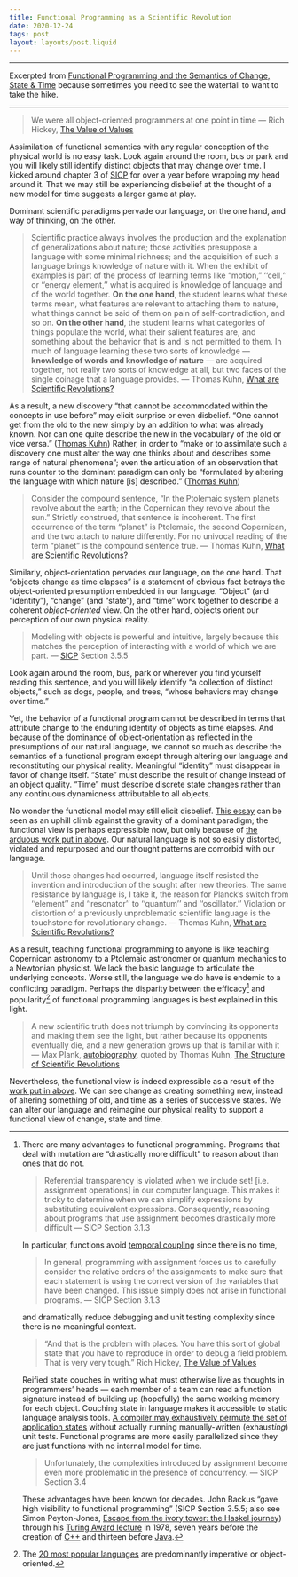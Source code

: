 ```yaml
---
title: Functional Programming as a Scientific Revolution
date: 2020-12-24
tags: post
layout: layouts/post.liquid
---
```


____
Excerpted from [Functional Programming and the Semantics of Change, State & Time](/post/functional-programming-and-identity-state-and-time/) because sometimes you need to see the waterfall to want to take the hike.

____


> We were all object-oriented programmers at one point in time — Rich Hickey, [The Value of Values](https://github.com/matthiasn/talk-transcripts/blob/master/Hickey_Rich/ValueOfValuesLong.md)

Assimilation of functional semantics with any regular conception of the physical world is no easy task. Look again around the room, bus or park and you will likely still identify distinct objects that may change over time. I kicked around chapter 3 of [SICP](https://web.mit.edu/alexmv/6.037/sicp.pdf) for over a year before wrapping my head around it. That we may still be experiencing disbelief at the thought of a new model for time suggests a larger game at play.

Dominant scientific paradigms pervade our language, on the one hand, and way of thinking, on the other.

> Scientific practice always involves the production and the explanation of generalizations about nature; those activities presuppose a language with some minimal richness; and the acquisition of such a language brings knowledge of nature with it. When the exhibit of examples is part of the process of learning terms like “motion,” ‘‘cell,‘‘ or ‘‘energy element,’’ what is acquired is knowledge of language and of the world together. **On the one hand**, the student learns what these terms mean, what features are relevant to attaching them to nature, what things cannot be said of them on pain of self-contradiction, and so on. **On the other hand**, the student learns what categories of things populate the world, what their salient features are, and something about the behavior that is and is not permitted to them. In much of language learning these two sorts of knowledge — **knowledge of words and knowledge of nature** — are acquired together, not really two sorts of knowledge at all, but two faces of the single coinage that a language provides. — Thomas Kuhn, [What are Scientific Revolutions?](http://sites.fas.harvard.edu/~hsci161/Sci._Rev._Reader/12_S6_Kuhn.pdf)

As a result, a new discovery “that cannot be accommodated within the concepts in use before” may elicit surprise or even disbelief. “One cannot get from the old to the new simply by an addition to what was already known. Nor can one quite describe the new in the vocabulary of the old or vice versa.” ([Thomas Kuhn](http://sites.fas.harvard.edu/~hsci161/Sci._Rev._Reader/12_S6_Kuhn.pdf)) Rather, in order to “make or to assimilate such a discovery one must alter the way one thinks about and describes some range of natural phenomena”; even the articulation of an observation that runs counter to the dominant paradigm can only be “formulated by altering the language with which nature [is] described.” ([Thomas Kuhn](http://sites.fas.harvard.edu/~hsci161/Sci._Rev._Reader/12_S6_Kuhn.pdf))

> Consider the compound sentence, “In the Ptolemaic system planets revolve about the earth; in the Copernican they revolve about the sun.” Strictly construed, that sentence is incoherent. The first occurrence of the term “planet” is Ptolemaic, the second Copernican, and the two attach to nature differently. For no univocal reading of the term “planet” is the compound sentence true. — Thomas Kuhn, [What are Scientific Revolutions?](http://sites.fas.harvard.edu/~hsci161/Sci._Rev._Reader/12_S6_Kuhn.pdf)

Similarly, object-orientation pervades our language, on the one hand. That “objects change as time elapses” is a statement of obvious fact betrays the object-oriented presumption embedded in our language. “Object” (and “identity”), “change” (and “state”), and “time” work together to describe a coherent _object-oriented_ view. On the other hand, objects orient our perception of our own physical reality.

> Modeling with objects is powerful and intuitive, largely because this matches the perception of interacting with a world of which we are part. — [SICP](https://web.mit.edu/alexmv/6.037/sicp.pdf) Section 3.5.5

Look again around the room, bus, park or wherever you find yourself reading this sentence, and you will likely identify “a collection of distinct objects,” such as dogs, people, and trees, “whose behaviors may change over time.”

Yet, the behavior of a functional program cannot be described in terms that attribute change to the enduring identity of objects as time elapses. And because of the dominance of object-orientation as reflected in the presumptions of our natural language, we cannot so much as describe the semantics of a functional program except through altering our language and reconstituting our physical reality. Meaningful “identity” must disappear in favor of change itself. “State” must describe the result of change instead of an object quality. “Time” must describe discrete state changes rather than any continuous dynamicness attributable to all objects.

No wonder the functional model may still elicit disbelief. [This essay](/post/functional-programming-and-identity-state-and-time) can be seen as an uphill climb against the gravity of a dominant paradigm; the functional view is perhaps expressible now, but only because of [the arduous work put in above](/post/functional-programming-and-identity-state-and-time). Our natural language is not so easily distorted, violated and repurposed and our thought patterns are comorbid with our language.

> Until those changes had occurred, language itself resisted the invention and introduction of the sought after new theories. The same resistance by language is, I take it, the reason for Planck’s switch from ‘‘element’’ and ‘‘resonator’’ to ‘‘quantum’’ and ‘‘oscillator.’’ Violation or distortion of a previously unproblematic scientific language is the touchstone for revolutionary change. — Thomas Kuhn, [What are Scientific Revolutions?](http://sites.fas.harvard.edu/~hsci161/Sci._Rev._Reader/12_S6_Kuhn.pdf)

As a result, teaching functional programming to anyone is like teaching Copernican astronomy to a Ptolemaic astronomer or quantum mechanics to a Newtonian physicist. We lack the basic language to articulate the underlying concepts. Worse still, the language we do have is endemic to a conflicting paradigm. Perhaps the disparity between the efficacy[^10] and popularity[^11] of functional programming languages is best explained in this light.

> A new scientific truth does not triumph by convincing its opponents and making them see the light, but rather because its opponents eventually die, and a new generation grows up that is familiar with it — Max Plank, [autobiography](https://pubs.acs.org/doi/pdf/10.1021/ed027p288.1), quoted by Thomas Kuhn, [The Structure of Scientific Revolutions](https://en.wikipedia.org/wiki/The_Structure_of_Scientific_Revolutions)

Nevertheless, the functional view is indeed expressible as a result of the [work put in above](/post/functional-programming-and-identity-state-and-time). We can see change as creating something new, instead of altering something of old, and time as a series of successive states. We can alter our language and reimagine our physical reality to support a functional view of change, state and time.


[^10]: There are many advantages to functional programming. Programs that deal with mutation are “drastically more difficult” to reason about than ones that do not.

    > Referential transparency is violated when we include set! [i.e. assignment operations] in our computer language. This makes it tricky to determine when we can simplify expressions by substituting equivalent expressions. Consequently, reasoning about programs that use assignment becomes drastically more difficult — SICP Section 3.1.3

    In particular, functions avoid [temporal coupling](https://www.yegor256.com/2015/12/08/temporal-coupling-between-method-calls.html) since there is no time,

    > In general, programming with assignment forces us to carefully consider the relative orders of the assignments to make sure that each statement is using the correct version of the variables that have been changed. This issue simply does not arise in functional programs. — SICP Section 3.1.3

    and dramatically reduce debugging and unit testing complexity since there is no meaningful context.

    > “And that is the problem with places. You have this sort of global state that you have to reproduce in order to debug a field problem. That is very very tough.” Rich Hickey, [The Value of Values](https://github.com/matthiasn/talk-transcripts/blob/master/Hickey_Rich/ValueOfValuesLong.md)

    Reified state couches in writing what must otherwise live as thoughts in programmers’ heads — each member of a team can read a function signature instead of building up (hopefully) the same working memory for each object. Couching state in language makes it accessible to static language analysis tools. [A compiler may exhaustively permute the set of application states](https://blog.ploeh.dk/2019/07/01/yes-silver-bullet/#bd2d47d8dac2401e936ca7902bc9109d) without actually running manually-written (exhaust*ing*) unit tests. Functional programs are more easily parallelized since they are just functions with no internal model for time.

    > Unfortunately, the complexities introduced by assignment become even more problematic in the presence of concurrency. — SICP Section 3.4

    These advantages have been known for decades. John Backus “gave high visibility to functional programming” (SICP Section 3.5.5; also see Simon Peyton-Jones, [Escape from the ivory tower: the Haskel journey](https://www.youtube.com/watch?v=re96UgMk6GQ)) through his [Turing Award lecture](https://www.thocp.net/biographies/papers/backus_turingaward_lecture.pdf) in 1978, seven years before the creation of [C++](https://en.wikipedia.org/wiki/C%2B%2B) and thirteen before [Java](https://en.wikipedia.org/wiki/Java_%28programming_language%29).

[^11]: The [20 most popular languages](https://www.tiobe.com/tiobe-index/) are predominantly imperative or object-oriented.
